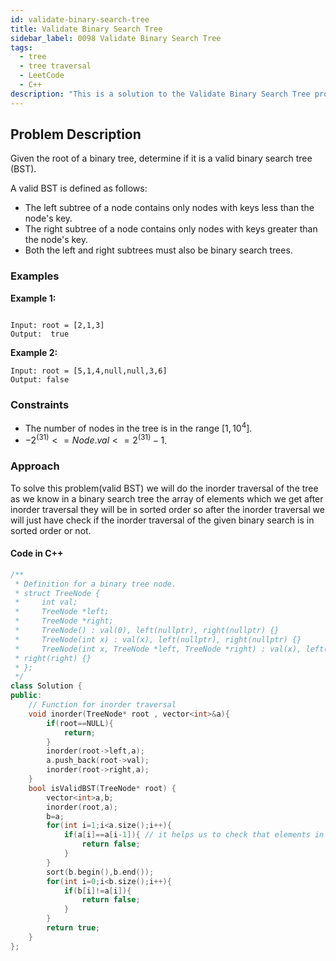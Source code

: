 ```yaml
---
id: validate-binary-search-tree
title: Validate Binary Search Tree
sidebar_label: 0098 Validate Binary Search Tree
tags:
  - tree
  - tree traversal
  - LeetCode
  - C++
description: "This is a solution to the Validate Binary Search Tree problem on LeetCode."
---
```


## Problem Description

Given the root of a binary tree, determine if it is a valid binary search tree (BST).

A valid BST is defined as follows:

* The left subtree of a node contains only nodes with keys less than the node's key.
* The right subtree of a node contains only nodes with keys greater than the node's key.
* Both the left and right subtrees must also be binary search trees.

### Examples

**Example 1:**

```

Input: root = [2,1,3]
Output:  true
```

**Example 2:**

```
Input: root = [5,1,4,null,null,3,6]
Output: false
```

### Constraints

- The number of nodes in the tree is in the range $[1, 10^4]$.
- $-2^(31) <= Node.val <= 2^(31) - 1$.

### Approach 

To solve this problem(valid BST) we will do the inorder traversal of the tree as we know in a binary search tree the array of elements which we get after inorder traversal they will be in sorted order so after the inorder traversal we will just have check if the inorder traversal of the given binary search is in sorted order or not.

#### Code in C++

```cpp
/**
 * Definition for a binary tree node.
 * struct TreeNode {
 *     int val;
 *     TreeNode *left;
 *     TreeNode *right;
 *     TreeNode() : val(0), left(nullptr), right(nullptr) {}
 *     TreeNode(int x) : val(x), left(nullptr), right(nullptr) {}
 *     TreeNode(int x, TreeNode *left, TreeNode *right) : val(x), left(left),
 * right(right) {}
 * };
 */
class Solution {
public:
    // Function for inorder traversal 
    void inorder(TreeNode* root , vector<int>&a){
        if(root==NULL){
            return;
        }
        inorder(root->left,a);
        a.push_back(root->val);
        inorder(root->right,a);
    }
    bool isValidBST(TreeNode* root) {
        vector<int>a,b; 
        inorder(root,a);
        b=a;
        for(int i=1;i<a.size();i++){
            if(a[i]==a[i-1]){ // it helps us to check that elements in given tree is not equal for valid BST
                return false;
            }
        }
        sort(b.begin(),b.end());
        for(int i=0;i<b.size();i++){
            if(b[i]!=a[i]){
                return false;
            }
        }
        return true;
    }
};
```


